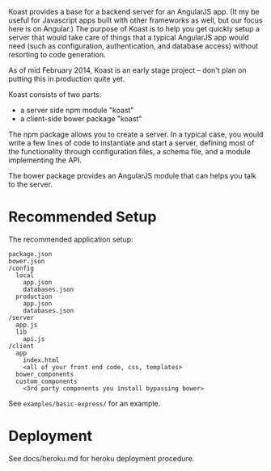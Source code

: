 Koast provides a base for a backend server for an AngularJS app. (It my be
useful for Javascript apps built with other frameworks as well, but our focus
here is on Angular.) The purpose of Koast is to help you get quickly setup a
server that would take care of things that a typical AngularJS app would need
(such as configuration, authentication, and database access) without resorting
to code generation.

As of mid February 2014, Koast is an early stage project – don't plan on
putting this in production quite yet.

Koast consists of two parts:

- a server side npm module "koast"
- a client-side bower package "koast"

The npm package allows you to create a server. In a typical case, you would
write a few lines of code to instantiate and start a server, defining most of
the functionality through configuration files, a schema file, and a module
implementing the API.

The bower package provides an AngularJS module that can helps you talk to the
server.

# Recommended Setup

The recommended application setup:

    package.json
    bower.json
    /config
      local
        app.json
        databases.json
      production
        app.json
        databases.json
    /server
      app.js
      lib
        api.js
    /client
      app
        index.html
        <all of your front end code, css, templates>
      bower_components
      custom_components
        <3rd party components you install bypassing bower>
    
See `examples/basic-express/` for an example.

# Deployment

See docs/heroku.md for heroku deployment procedure.